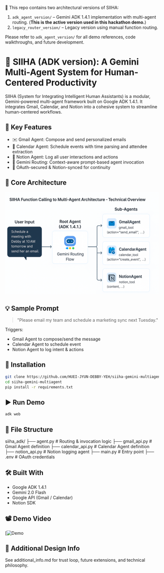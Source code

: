 🧭 This repo contains two architectural versions of SIIHA:

1. `adk_agent_version/` – Gemini ADK 1.4.1 implementation with multi-agent routing. (**This is the active version used in this hackathon demo.**)
2. `legacy_router_version/` – Legacy version using manual function routing.

Please refer to `adk_agent_version/` for all demo references, code walkthroughs, and future development.


# 🤖 SIIHA (ADK version): A Gemini Multi-Agent System for Human-Centered Productivity

SIIHA (System for Integrating Intelligent Human Assistants) is a modular, Gemini-powered multi-agent framework built on Google ADK 1.4.1. It integrates Gmail, Calendar, and Notion into a cohesive system to streamline human-centered workflows.

## 🧩 Key Features
- ✉️ Gmail Agent: Compose and send personalized emails
- 📅 Calendar Agent: Schedule events with time parsing and attendee extraction
- 📓 Notion Agent: Log all user interactions and actions
- 🔀 Gemini Routing: Context-aware prompt-based agent invocation
- 🔐 OAuth-secured & Notion-synced for continuity

## 🧠 Core Architecture
![image](https://github.com/HUEI-JYUN-DEBBY-YEH/siiha-gemini-multiagent/blob/main/docs/siiha_adk_diagram.png)

## 💡 Sample Prompt
> "Please email my team and schedule a marketing sync next Tuesday."

Triggers:
- Gmail Agent to compose/send the message
- Calendar Agent to schedule event
- Notion Agent to log intent & actions

## 🚀 Installation
```bash
git clone https://github.com/HUEI-JYUN-DEBBY-YEH/siiha-gemini-multiagent.git
cd siiha-gemini-multiagent
pip install -r requirements.txt
```

## ▶️ Run Demo
```bash
adk web
```

## 📁 File Structure
siiha_adk/
├── agent.py            # Routing & invocation logic
├── gmail_api.py        # Gmail Agent definition
├── calendar_api.py     # Calendar Agent definition
├── notion_api.py       # Notion logging agent
├── main.py             # Entry point
├── .env                # OAuth credentials

## 🛠 Built With
- Google ADK 1.4.1
- Gemini 2.0 Flash
- Google API (Gmail / Calendar)
- Notion SDK

## 📽️ Demo Video
[![Demo](https://youtu.be/RpNZdrsccBQ?si=IlEVxv6akQotVSCt)

## 🔗 Additional Design Info
See additional_info.md for trust loop, future extensions, and technical philosophy.
